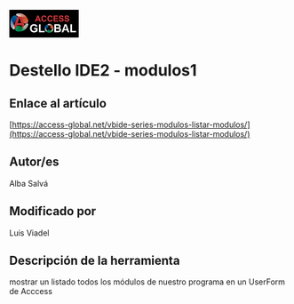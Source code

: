 ﻿![Access-global](/blob/main/Images/Logo1.png)
# Destello IDE2 - modulos1
## Enlace al artículo
[https://access-global.net/vbide-series-modulos-listar-modulos/](https://access-global.net/vbide-series-modulos-listar-modulos/)
## Autor/es
Alba Salvá
## Modificado por
Luis Viadel
## Descripción de la herramienta
mostrar un listado todos los módulos de nuestro programa en un UserForm de Acccess


